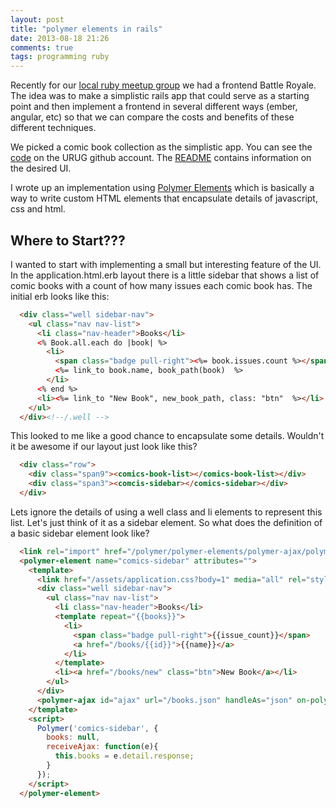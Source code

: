 ```yaml
---
layout: post
title: "polymer elements in rails"
date: 2013-08-18 21:26
comments: true
tags: programming ruby
---
```


Recently for our [local ruby meetup group](http://utruby.org/#uv.rb) we had a frontend Battle Royale. The idea was to make a simplistic rails app that could serve as a starting point and then implement a frontend in several different ways (ember, angular, etc) so that we can compare the costs and benefits of these different techniques.

We picked a comic book collection as the simplistic app. You can see the [code](https://github.com/urug/comics) on the URUG github account. The [README](https://github.com/urug/comics/blob/master/README.md) contains information on the desired UI.

I wrote up an implementation using [Polymer Elements](http://polymer-project.org) which is basically a way to write custom HTML elements that encapsulate details of javascript, css and html.

<!--more-->

## Where to Start???
I wanted to start with implementing a small but interesting feature of the UI. In the application.html.erb layout there is a little sidebar that shows a list of comic books with a count of how many issues each comic book has. The initial erb looks like this:

```html sidebar erb template
  <div class="well sidebar-nav">
    <ul class="nav nav-list">
      <li class="nav-header">Books</li>
      <% Book.all.each do |book| %>
        <li>
          <span class="badge pull-right"><%= book.issues.count %></span>
          <%= link_to book.name, book_path(book)  %>
        </li>
      <% end %>
      <li><%= link_to "New Book", new_book_path, class: "btn"  %></li>
    </ul>
  </div><!--/.well -->
```

This looked to me like a good chance to encapsulate some details. Wouldn't it be awesome if our layout just look like this?
```html
  <div class="row">
    <div class="span9"><comics-book-list></comics-book-list></div>
    <div class="span3"><comcis-sidebar></comics-sidebar></div>
  </div>
```

Lets ignore the details of using a well class and li elements to represent this list.  Let's just think of it as a sidebar element. So what does the definition of a basic sidebar element look like?

```html comics-sidebar.html a polymer element
  <link rel="import" href="/polymer/polymer-elements/polymer-ajax/polymer-ajax.html" />
  <polymer-element name="comics-sidebar" attributes="">
    <template>
      <link href="/assets/application.css?body=1" media="all" rel="stylesheet" />
      <div class="well sidebar-nav">
        <ul class="nav nav-list">
          <li class="nav-header">Books</li>
          <template repeat="{{books}}">
            <li>
              <span class="badge pull-right">{{issue_count}}</span>
              <a href="/books/{{id}}">{{name}}</a>
            </li>
          </template>
          <li><a href="/books/new" class="btn">New Book</a></li>
        </ul>
      </div>
      <polymer-ajax id="ajax" url="/books.json" handleAs="json" on-polymer-response="receiveAjax" auto></polymer-ajax>
    </template>
    <script>
      Polymer('comics-sidebar', {
        books: null,
        receiveAjax: function(e){
          this.books = e.detail.response;
        }
      });
    </script>
  </polymer-element>
```

